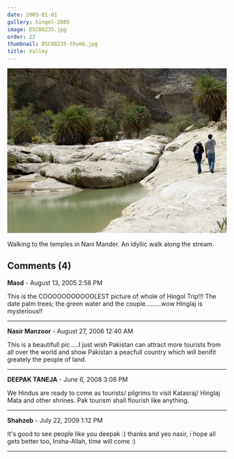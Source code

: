 ```yaml
---
date: 2003-01-01
gallery: hingol-2005
image: DSC08235.jpg
order: 22
thumbnail: DSC08235-thumb.jpg
title: Valley
---
```


![Valley](./DSC08235.jpg)

Walking to the temples in Nani Mander. An idyllic walk along the stream.

<div id="comments">

## Comments (4)

**Masd** - August 13, 2005  2:56 PM

This is the COOOOOOOOOOOLEST picture of whole of Hingol Trip!!!
The date palm trees; the green water and the couple.........wow
Hinglaj is mysterious!!

---

**Nasir Manzoor** - August 27, 2006 12:40 AM

This is a beautifull pic.....I just wish Pakistan can attract more tourists from all over the world and show Pakistan a peacfull country which will benifit greately the people of land.

---

**DEEPAK TANEJA** - June  6, 2008  3:08 PM

We Hindus are ready to come as tourists/ pilgrims to visit Katasraj/ Hinglaj Mata and other shrines. Pak tourism shall flourish like anything.

---

**Shahzeb** - July 22, 2009  1:12 PM

It's good to see people like you deepak :) thanks and yes nasir, i hope all gets better too, Insha-Allah, time will come :)

---

</div>